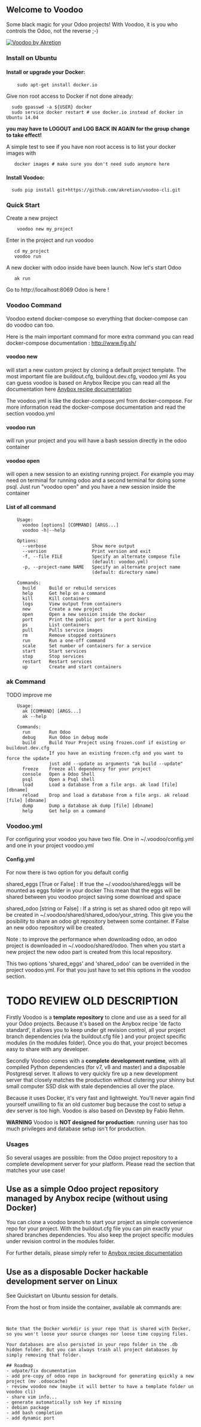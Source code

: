 ## Welcome to Voodoo

Some black magic for your Odoo projects! With Voodoo, it is you who controls the Odoo, not the reverse ;-)

[![Voodoo by Akretion](https://s3.amazonaws.com/akretion/assets/voodoo.png)](http://akretion.com)

### Install on Ubuntu

#### Install or upgrade your Docker:
```
    sudo apt-get install docker.io
```

Give non root access to Docker if not done already:
```
  sudo gpasswd -a ${USER} docker
  sudo service docker restart # use docker.io instead of docker in Ubuntu 14.04
```

**you may have to LOGOUT and LOG BACK IN AGAIN for the group change to take effect!**

A simple test to see if you have non root access is to list your docker images with
```
   docker images # make sure you don't need sudo anymore here
```


#### Install Voodoo:

```
  sudo pip install git+https://github.com/akretion/voodoo-cli.git
```


###  Quick Start

Create a new project

```
    voodoo new my_project
```

Enter in the project and run voodoo

```
   cd my_project
   voodoo run
```

A new docker with odoo inside have been launch. Now let's start Odoo

```
   ak run
```

Go to http://localhost:8069 Odoo is here !


### Voodoo Command

Voodoo extend docker-compose so everything that docker-compose can do voodoo can too.

Here is the main important command for more extra command you can read docker-compose documentation : http://www.fig.sh/


#### voodoo new
will start a new custom project by cloning a default project template.
The most important file are buildout.cfg, buildout.dev.cfg, voodoo.yml
As you can guess voodoo is based on Anybox Recipe you can read all the documentation here [Anybox recipe documentation](http://pythonhosted.org/anybox.recipe.openerp/)

The voodoo.yml is like the docker-compose.yml from docker-compose. For more information read the docker-compose documentation and read the section voodoo.yml

#### voodoo run
will run your project and you will have a bash session directly in the odoo container

#### voodoo open
will open a new session to an existing running project. For example you may need on terminal for running odoo and a second terminal for doing some psql. Just run "voodoo open" and you have a new session inside the container

#### List of all command

```
    Usage:
      voodoo [options] [COMMAND] [ARGS...]
      voodoo -h|--help

    Options:
      --verbose                 Show more output
      --version                 Print version and exit
      -f, --file FILE           Specify an alternate compose file
                                (default: voodoo.yml)
      -p, --project-name NAME   Specify an alternate project name
                                (default: directory name)

    Commands:
      build     Build or rebuild services
      help      Get help on a command
      kill      Kill containers
      logs      View output from containers
      new       Create a new project
      open      Open a new session inside the docker
      port      Print the public port for a port binding
      ps        List containers
      pull      Pulls service images
      rm        Remove stopped containers
      run       Run a one-off command
      scale     Set number of containers for a service
      start     Start services
      stop      Stop services
      restart   Restart services
      up        Create and start containers
```


### ak Command

TODO improve me

```
    Usage:
      ak [COMMAND] [ARGS...]
      ak --help

    Commands:
      run       Run Odoo
      debug     Run Odoo in debug mode
      build     Build Your Project using frozen.conf if existing or buildout.dev.cfg
                If you have an existing frozen.cfg and you want to force the update
                just add --update as arguments "ak build --update"
      freeze    Freeze all dependency for your project
      console   Open a Odoo Shell
      psql      Open a Psql shell
      load      Load a database from a file args. ak load [file] [dbname]
      reload    Drop and load a database from a file args. ak reload [file] [dbname]
      dump      Dump a database ak dump [file] [dbname]
      help      Get help on a command
```


### Voodoo.yml

For configuring your voodoo you have two file.
One in ~/.voodoo/config.yml and one in your project voodoo.yml

#### Config.yml
For now there is two option for you default config

shared_eggs [True or False] : If true the ~/.voodoo/shared/eggs will be mounted as eggs folder in your docker
This mean that the eggs will be shared between you voodoo project saving some download and space

shared_odoo [string or False] : If a string is set as shared odoo git repo will be created in ~/.voodoo/shared/shared_odoo/your_string. This give you the posibility to share an odoo git repository between some container. If False an new odoo repository will be created.

Note : to improve the performance when downloading odoo, an odoo project is downloaded in ~/.voodoo/shared/odoo. Then when you start a new project the new odoo part is created from this local repository.


This two options 'shared_eggs' and 'shared_odoo' can be overrided in the project voodoo.yml. For that you just have to set this options in the voodoo section.



TODO REVIEW OLD DESCRIPTION
===============================

Firstly Voodoo is a **template repository** to clone and use as a seed for all your Odoo projects. Because it's based on the Anybox recipe 'de facto standard', it allows you to keep under git revision control, all your project branch dependencies (via the buildout.cfg file ) and your project specific modules (in the modules folder). Once you do that, your project becomes easy to share with any developer.

Secondly Voodoo comes with a **complete development runtime**, with all compiled Python dependencies (for v7, v8 and master) and a disposable Postgresql server. It allows to very quickly fire up a new development server that closely matches the production without clutering your shinny but small computer SSD disk with stale dependencies all over the place.

Because it uses Docker, it's very fast and lightweight. You'll never again find yourself unwilling to fix an old customer bug because the cost to setup a dev server is too high. Voodoo is also based on Devstep by Fabio Rehm.

**WARNING** Voodoo is **NOT designed for production**: running user has too much privileges and database setup isn't for production.


### Usages

So several usages are possible: from the Odoo project repository to a complete development server for your platform. Please read the section that matches your use case!

## Use as a simple Odoo project repository managed by Anybox recipe (without using Docker)

You can clone a voodoo branch to start your project as simple convenience repo for your project. With the buildout.cfg file you can pin exactly your shared branches dependencies. You also keep the project specific modules under revision control in the modules folder.

For further details, please simply refer to [Anybox recipe documentation](http://docs.anybox.fr/anybox.recipe.openerp/trunk/)


## Use as a disposable Docker hackable development server on Linux

See Quickstart on Ubuntu session for details.

From the host or from inside the container, available ak commands are:

```


Note that the Docker workdir is your repo that is shared with Docker, so you won't loose your source changes nor loose time copying files.

Your databases are also persisted in your repo folder in the .db hidden folder. But you can always trash all project databases by simply removing that folder.

## Roadmap
- udpate/fix documentation
- add pre-copy of odoo repo in background for generating quickly a new project (mv .odoocache)
- review voodoo new (maybe it will better to have a template folder un voodoo cli)
- share vim info...
- generate automatically ssh key if missing
- debian package
- add bash completion
- add dynamic port
